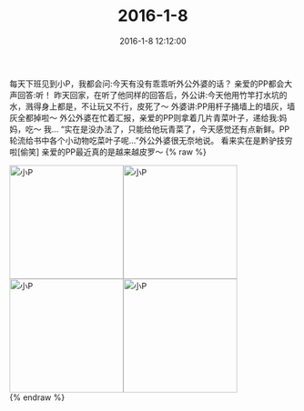 ﻿---
title: 2016-1-8
date: 2016-1-8 12:12:00
tags:
categories: 妈妈
---
每天下班见到小P，我都会问:今天有没有乖乖听外公外婆的话？
亲爱的PP都会大声回答:听！
昨天回家，在听了他同样的回答后，外公讲:今天他用竹竿打水坑的水，溅得身上都是，不让玩又不行，皮死了～
外婆讲:PP用杆子捅墙上的墙灰，墙灰全都掉啦～
外公外婆在忙着汇报，亲爱的PP则拿着几片青菜叶子，递给我:妈妈，吃～
我…
“实在是没办法了，只能给他玩青菜了，今天感觉还有点新鲜。PP轮流给书中各个小动物吃菜叶子呢…”外公外婆很无奈地说。
看来实在是黔驴技穷啦[偷笑]
亲爱的PP最近真的是越来越皮罗～
{% raw %}
<div style="width:500 px">
<div style="float:left; width:100 px"><img src="/images/微信图片_20171012114655.jpg" width="200" alt="小P"></div>
<div style="float:left; width:100 px"><img src="/images/微信图片_20171012114706.jpg" width="200" alt="小P"></div>
<div style="float:left; width:100 px"><img src="/images/微信图片_20171012114715.jpg" width="200" alt="小P"></div>
<div style="float:left; width:100 px"><img src="/images/微信图片_20171012114724.jpg" width="200" alt="小P"></div>
<div style="clear:both"></div>
</div>
{% endraw %}